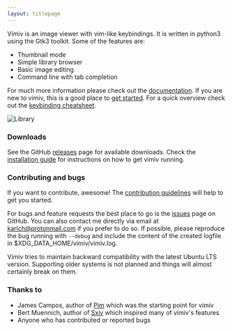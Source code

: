 ```yaml
---
layout: titlepage
---
```


Vimiv is an image viewer with vim-like keybindings. It is written in
python3 using the Gtk3 toolkit. Some of the features are:

* Thumbnail mode
* Simple library browser
* Basic image editing
* Command line with tab completion

For much more information please check out the [documentation](documentation).
If you are new to vimiv, this is a good place to
<a href="docs/usage/#getting_started">get started</a>. For a
quick overview check out the
<a href="docs/keybindings-commands/#keybinding-cheatsheet">
keybinding cheatsheet</a>.

<img src="{{ site.baseurl }}/images/screenshots/library.png" alt="Library">

### Downloads
See the GitHub
[releases](https://github.com/karlch/vimiv/releases)
page for available downloads. Check the
[installation guide](docs/install)
for instructions on how to get vimiv running.

### Contributing and bugs

If you want to contribute, awesome! The
<a href="docs/develop/#contributing">contribution guidelines</a>
will help to get you started.

For bugs and feature requests the best place to go is the
[issues](https://github.com/karlch/vimiv/issues) page on GitHub. You can also
contact me directly via email at
[karlch@protonmail.com](mailto:karlch@protonmail.com) if you prefer to do so.
If possible, please reproduce the bug running with `--debug` and include the
content of the created logfile
in <t class="filename">$XDG_DATA_HOME/vimiv/vimiv.log</t>.

Vimiv tries to maintain backward compatibility with the latest Ubuntu
LTS version. Supporting older systems is not planned and things will
almost certainly break on them.


### Thanks to

* James Campos, author of [Pim](https://github.com/Narrat/Pim) which was the
  starting point for vimiv
* Bert Muennich, author of [Sxiv](https://github.com/muennich/sxiv) which
  inspired many of vimiv's features
* Anyone who has contributed or reported bugs
